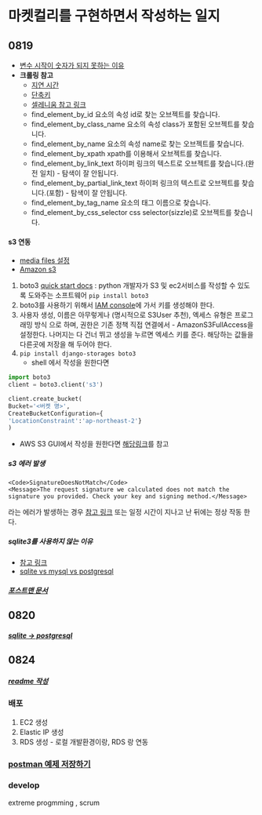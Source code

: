 # 마켓컬리를 구현하면서 작성하는 일지
## 0819
- [변수 시작이 숫자가 되지 못하는 이유](https://epicdevsold.tistory.com/20)
- **크롤링 참고**
	- [지연 시간](https://codechacha.com/ko/selenium-explicit-implicit-wait/)
	- [단축키](https://tariat.tistory.com/656)
	- [셀레니움 참고 링크](https://seyul.tistory.com/45)
	- find_element_by_id 요소의 속성 id로 찾는 오브젝트를 찾습니다. 
	- find_element_by_class_name 요소의 속성 class가 포함된 오브젝트를 찾습니다. 
	- find_element_by_name 요소의 속성 name로 찾는 오브젝트를 찾습니다. 
	- find_element_by_xpath xpath를 이용해서 오브젝트를 찾습니다. 
	- find_element_by_link_text 하이퍼 링크의 텍스트로 오브젝트를 찾습니다.(완전 일치) - 탐색이 잘 안됩니다. 
	- find_element_by_partial_link_text 하이퍼 링크의 텍스트로 오브젝트를 찾습니다.(포함) - 탐색이 잘 안됩니다. 
	- find_element_by_tag_name 요소의 태그 이름으로 찾습니다. 
	- find_element_by_css_selector css selector(sizzle)로 오브젝트를 찾습니다.


#### s3 연동
- [media files 설정](https://wayhome25.github.io/django/2017/05/10/media-file/)
- [Amazon s3](https://django-storages.readthedocs.io/en/latest/backends/amazon-S3.html)

1. boto3 [quick start docs](https://boto3.amazonaws.com/v1/documentation/api/latest/guide/quickstart.html) : python 개발자가 S3 및 ec2서비스를 작성할 수 있도록 도와주는 소프트웨어 ```pip install boto3```
2. boto3를 사용하기 위해서 [IAM console](https://console.aws.amazon.com/iam/home?region=ap-northeast-2#/home)에 가서 키를 생성해야 한다.
3. 사용자 생성, 이름은 아무렇게나 (명시적으로 S3User 추천), 엑세스 유형은 프로그래밍 방식 으로 하며, 권한은 기존 정책 직접 연결에서 - AmazonS3FullAccess을 설정한다. 나머지는 다 건너 뛰고 생성을 누르면 엑세스 키를 준다. 해당하는 값들을 다른곳에 저장을 해 두어야 한다. 
4. ```pip install django-storages boto3```
	-	 shell 에서 작성을 원한다면  

```python
import boto3
client = boto3.client('s3')

client.create_bucket(
Bucket='<버켓 명>',
CreateBucketConfiguration={
'LocationConstraint':'ap-northeast-2'}
)
```



- AWS S3 GUI에서 작성을 원한다면 [해당링크](https://siner308.github.io/2019/07/17/django-aws-s3/)를 참고 



##### s3 에러 발생 
```
<Code>SignatureDoesNotMatch</Code>
<Message>The request signature we calculated does not match the signature you provided. Check your key and signing method.</Message>
```
라는 에러가 발생하는 경우 [참고 링크](https://lynlab.co.kr/blog/52)
또는
일정 시간이 지나고 난 뒤에는 정상 작동 한다.

##### sqlite3를 사용하지 않는 이유
- [참고 링크](http://egloos.zum.com/sweeper/v/3052951)
- [sqlite vs mysql vs postgresql](https://ko.bccrwp.org/compare/sqlite-vs-mysql-vs-postgresql-a-comparison-of-relational-database-management-systems-8f2704/)


##### [포스트맨 문서](https://velog.io/@jinee/TIL-Postman%EC%9C%BC%EB%A1%9C-API%EB%AC%B8%EC%84%9C-%EB%A7%8C%EB%93%A4%EA%B8%B0-l4k5mj31rl)

## 0820 
##### [sqlite -> postgresql](https://gustjd887.tistory.com/26)


## 0824
##### [readme 작성 ](https://bulldogjob.com/news/449-how-to-write-a-good-readme-for-your-github-project)
	
### 배포
1. EC2 생성
2. Elastic IP 생성
3. RDS 생성  - 로컬 개발환경이랑, RDS 랑 연동

### [postman 예제 저장하기](https://velog.io/@jinee/TIL-Postman%EC%9C%BC%EB%A1%9C-API%EB%AC%B8%EC%84%9C-%EB%A7%8C%EB%93%A4%EA%B8%B0-l4k5mj31rl)

### develop
extreme progmming , scrum